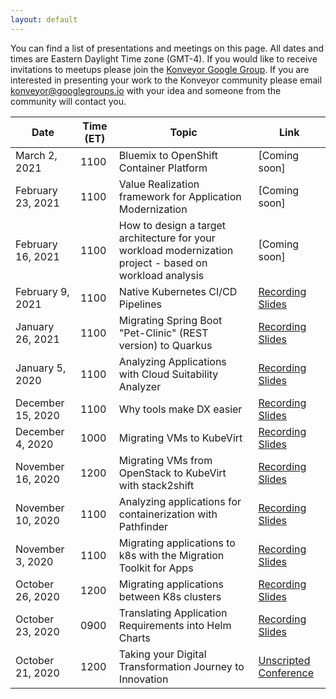 ```yaml
---
layout: default
---
```


You can find a list of presentations and meetings on this page. All dates and times are Eastern Daylight Time zone (GMT-4). If you would like to receive invitations to meetups please join the [Konveyor Google Group](https://groups.google.com/g/konveyorio). If you are interested in presenting your work to the Konveyor community please email [konveyor@googlegroups.io](mailto:konveyor@googlegroups.io) with your idea and someone from the community will contact you.


| Date               |     Time (ET)  |  Topic    |   Link    | 
| ------------------ | --------------- | ----------- | ----------- |
| March 2, 2021    | 1100            |  Bluemix to OpenShift Container Platform | [Coming soon]|
| February 23, 2021    | 1100            | Value Realization framework for Application Modernization | [Coming soon] |
| February 16, 2021    | 1100            | How to design a target architecture for your workload modernization project - based on workload analysis | [Coming soon] |
| February 9, 2021    | 1100            | Native Kubernetes CI/CD Pipelines | [Recording](https://youtu.be/5XWwjyikWMQ) [Slides](https://docs.google.com/presentation/d/14fSLwfEVpDU-3udMGEW9bQATCAOy0F8b6UOgNgDkD3A/edit?usp=sharing) |
| January 26, 2021    | 1100            | Migrating Spring Boot "Pet-Clinic" (REST version) to Quarkus | [Recording](https://youtu.be/coeVxLaXy5M) [Slides](https://docs.google.com/presentation/d/1QHzd06XVdlGhsqJCsTow3p4hUz0EK2njvCyrT9ZJr7U/edit?usp=sharing) |
| January 5, 2020    | 1100            | Analyzing Applications with Cloud Suitability Analyzer | [Recording](https://youtu.be/XiR_MdUAyJI) [Slides](https://drive.google.com/file/d/1-QjxJ5T9iHcekSKQi5VUQgn-nA5Hxsq5/view?usp=sharing) |
| December 15, 2020  | 1100            | Why tools make DX easier | [Recording](https://youtu.be/hMxNNOdaJj0) [Slides](https://docs.google.com/presentation/d/1ftOR0eZpIuk5JfI8isT_H-zoidcl6x9jTrQKahNMd8Y/edit?usp=sharing) |
| December 4, 2020   | 1000            | Migrating VMs to KubeVirt | [Recording](https://youtu.be/RnoIP3QjHww) [Slides](https://docs.google.com/presentation/d/1RITs5brNf0KVvTcgATObcaPNCNV5_kQM-vPmQld13no/edit?usp=sharing) | 
| November 16, 2020  | 1200            | Migrating VMs from OpenStack to KubeVirt with stack2shift | [Recording](https://youtu.be/3Qk7-YDDKvQ) [Slides](https://docs.google.com/presentation/d/1cQeO0Xp-bz5JZpthP_TSu0dA_fT6miidibdHUCMClyY/edit?usp=sharing) |
| November 10, 2020  | 1100            | Analyzing applications for containerization with Pathfinder | [Recording](https://youtu.be/CWokTMG0gAA) [Slides](https://docs.google.com/presentation/d/1-s-qrlR3FgRniWq2bPt94b9fChKDfCFsS0vccfxPnw4/edit?usp=sharing) |
| November 3, 2020   | 1100            | Migrating applications to k8s with the Migration Toolkit for Apps | [Recording](https://www.youtube.com/watch?v=6CWes03Y6Oo&list=PL4aUFFbk56EOZSPuGGXCaj0r8Q3HN5V0M&index=3) [Slides](https://docs.google.com/presentation/d/1te2-prbnzUrA7TKUKTr8yZF8PpIfUb_yJhXLTJmoYfQ/edit?usp=sharing) |
| October 26, 2020   | 1200            | Migrating applications between K8s clusters | [Recording](https://www.youtube.com/watch?v=4RjeokcTr8M&list=PL4aUFFbk56EOZSPuGGXCaj0r8Q3HN5V0M&index=1) [Slides](https://docs.google.com/presentation/d/1uOUsUCqiBpgq-54yg0qkc7JYeCB3X-4cd4f7qy4cYGI/edit#slide=id.p)  |
| October 23, 2020   | 0900            | Translating Application Requirements into Helm Charts | [Recording](https://www.youtube.com/watch?v=D7S7Nl8IQZE&list=PL4aUFFbk56EOZSPuGGXCaj0r8Q3HN5V0M&index=2) [Slides](https://docs.google.com/presentation/d/1BN5__zvVlmBc47Jv1IMBi1IwT-AMSq-c5oUkz8srhFg/edit?usp=sharing) |
| October 21, 2020   | 1200            | Taking your Digital Transformation Journey to Innovation | [Unscripted Conference](https://www.unscriptedconf.io/)  |


